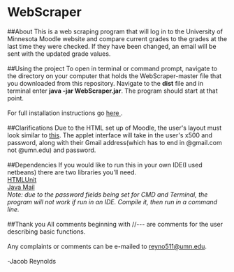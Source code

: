 WebScraper
==========
##About
This is a web scraping program that will log in to the University of Minnesota Moodle website and compare current grades to the grades at the last time they were checked.  If they have been changed, an email will be sent with the updated grade values.
<br>
<br>
##Using the project
To open in terminal or command prompt, navigate to the directory on your computer that holds the WebScraper-master file that you downloaded from this repository.  Navigate to the <b>dist</b> file and in terminal enter <b>java -jar WebScraper.jar</b>.  The program should start at that point.
<br>
<br>
For full installation instructions go <a href = "https://www.youtube.com/watch?v=-JrqtE_uzdQ"> here </a>.
<br>
<br>
##Clarifications
Due to the HTML set up of Moodle, the user's layout must look similar to <a href="http://imgur.com/GA0Ux0R">this</a>.  The applet interface will take in the user's x500 and password, along with their Gmail address(which has to end in @gmail.com not @umn.edu) and password.
<br>
<br>
##Dependencies
If you would like to run this in your own IDE(I used netbeans) there are two libraries you'll need.
<br>
<a href="http://sourceforge.net/projects/htmlunit/files/htmlunit/">HTMLUnit</a>
<br>
<a href="http://www.oracle.com/technetwork/java/javamail/index.html">Java Mail</a>
<br>
<i>Note: due to the password fields being set for CMD and Terminal, the program will not work if run in an IDE.  Compile it, then run in a command line.</i>
<br>
<br>
##Thank you
All comments beginning with //--- are comments for the user describing basic functions.
<br>
<br>
Any complaints or comments can be e-mailed to reyno511@umn.edu.
<br>
<br>
-Jacob Reynolds
